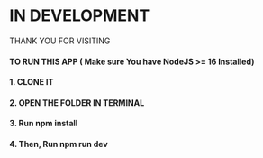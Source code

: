 # IN DEVELOPMENT

THANK YOU FOR VISITING

#### TO RUN THIS APP ( Make sure You have NodeJS >= 16 Installed)

#### 1. CLONE IT

#### 2. OPEN THE FOLDER IN TERMINAL

#### 3. Run npm install

#### 4. Then, Run npm run dev
